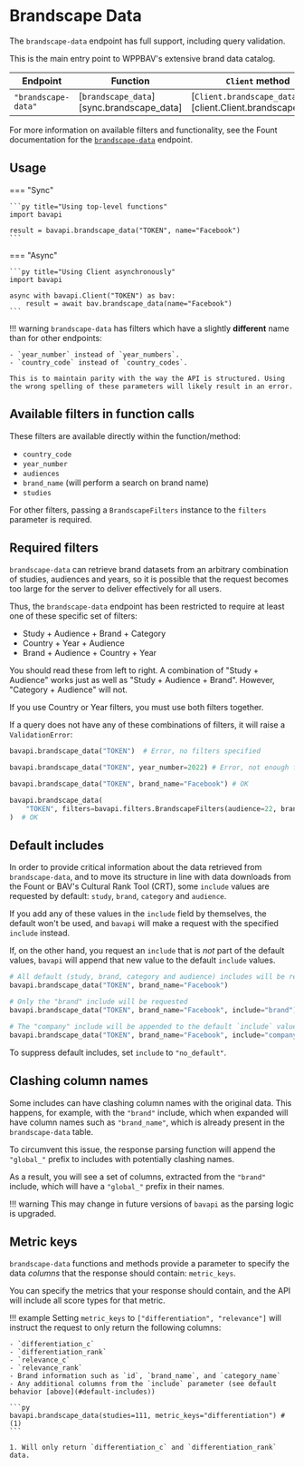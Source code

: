 # Brandscape Data

The `brandscape-data` endpoint has full support, including query validation.

This is the main entry point to WPPBAV's extensive brand data catalog.

| Endpoint            | Function                                  | `Client` method                                           | Filters class                                    |
| ------------------- | ----------------------------------------- | --------------------------------------------------------- | ------------------------------------------------ |
| `"brandscape-data"` | [`brandscape_data`][sync.brandscape_data] | [`Client.brandscape_data`][client.Client.brandscape_data] | [`BrandscapeFilters`][filters.BrandscapeFilters] |

For more information on available filters and functionality, see the Fount documentation for the [`brandscape-data`](https://developer.wppbav.com/docs/2.x/core-resources/brandscape-data) endpoint.

## Usage

=== "Sync"

    ```py title="Using top-level functions"
    import bavapi

    result = bavapi.brandscape_data("TOKEN", name="Facebook")
    ```

=== "Async"

    ```py title="Using Client asynchronously"
    import bavapi

    async with bavapi.Client("TOKEN") as bav:
        result = await bav.brandscape_data(name="Facebook")
    ```

!!! warning
    `brandscape-data` has filters which have a slightly **different** name than for other endpoints:

    - `year_number` instead of `year_numbers`.
    - `country_code` instead of `country_codes`.

    This is to maintain parity with the way the API is structured. Using the wrong spelling of these parameters will likely result in an error.

## Available filters in function calls

These filters are available directly within the function/method:

- `country_code`
- `year_number`
- `audiences`
- `brand_name` (will perform a search on brand name)
- `studies`

For other filters, passing a `BrandscapeFilters` instance to the `filters` parameter is required.

## Required filters

`brandscape-data` can retrieve brand datasets from an arbitrary combination of studies, audiences and years, so it is possible that the request becomes too large for the server to deliver effectively for all users.

Thus, the `brandscape-data` endpoint has been restricted to require at least one of these specific set of filters:

- Study + Audience + Brand + Category
- Country + Year + Audience
- Brand + Audience + Country + Year

You should read these from left to right. A combination of "Study + Audience" works just as well as "Study + Audience + Brand". However, "Category + Audience" will not.

If you use Country or Year filters, you must use both filters together.

If a query does not have any of these combinations of filters, it will raise a `ValidationError`:

```py
bavapi.brandscape_data("TOKEN")  # Error, no filters specified

bavapi.brandscape_data("TOKEN", year_number=2022) # Error, not enough filters

bavapi.brandscape_data("TOKEN", brand_name="Facebook") # OK

bavapi.brandscape_data(
    "TOKEN", filters=bavapi.filters.BrandscapeFilters(audience=22, brands=123)
)  # OK
```

## Default includes

In order to provide critical information about the data retrieved from `brandscape-data`, and to move its structure in line with data downloads from the Fount or BAV's Cultural Rank Tool (CRT), some `include` values are requested by default: `study`, `brand`, `category` and `audience`.

If you add any of these values in the `include` field by themselves, the default won't be used, and `bavapi` will make a request with the specified `include` instead.

If, on the other hand, you request an `include` that is *not* part of the default values, `bavapi` will append that new value to the default `include` values.

```py
# All default (study, brand, category and audience) includes will be requested
bavapi.brandscape_data("TOKEN", brand_name="Facebook")

# Only the "brand" include will be requested
bavapi.brandscape_data("TOKEN", brand_name="Facebook", include="brand")

# The "company" include will be appended to the default `include` values
bavapi.brandscape_data("TOKEN", brand_name="Facebook", include="company")
```

To suppress default includes, set `include` to `"no_default"`.

## Clashing column names

Some includes can have clashing column names with the original data. This happens, for example, with the `"brand"` include, which when expanded will have column names such as `"brand_name"`, which is already present in the `brandscape-data` table.

To circumvent this issue, the response parsing function will append the `"global_"` prefix to includes with potentially clashing names.

As a result, you will see a set of columns, extracted from the `"brand"` include, which will have a `"global_"` prefix in their names.

!!! warning
    This may change in future versions of `bavapi` as the parsing logic is upgraded.

## Metric keys

`brandscape-data` functions and methods provide a parameter to specify the data *columns* that the response should contain: `metric_keys`.

You can specify the metrics that your response should contain, and the API will include all score types for that metric.

!!! example
    Setting `metric_keys` to `["differentiation", "relevance"]` will instruct the request to only return the following columns:

    - `differentiation_c`
    - `differentiation_rank`
    - `relevance_c`
    - `relevance_rank`
    - Brand information such as `id`, `brand_name`, and `category_name`
    - Any additional columns from the `include` parameter (see default behavior [above](#default-includes))

    ```py
    bavapi.brandscape_data(studies=111, metric_keys="differentiation") # (1)
    ```

    1. Will only return `differentiation_c` and `differentiation_rank` data.
